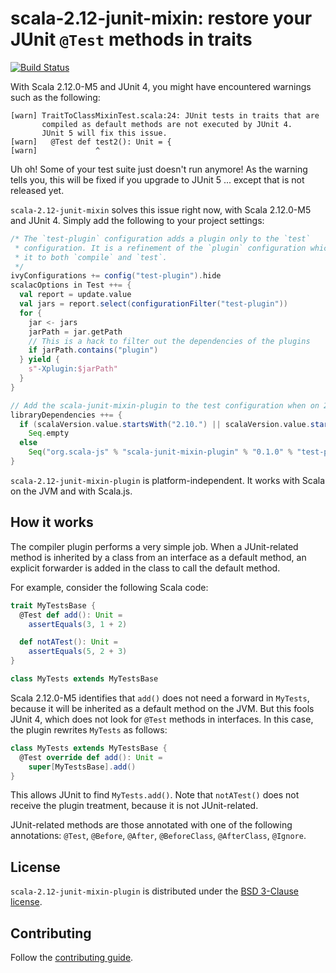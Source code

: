 # scala-2.12-junit-mixin: restore your JUnit `@Test` methods in traits

[![Build Status](https://travis-ci.org/scala-js/scala-2.12-junit-mixin-plugin.svg?branch=master)](https://travis-ci.org/scala-js/scala-2.12-junit-mixin-plugin)

With Scala 2.12.0-M5 and JUnit 4, you might have encountered warnings such as the following:

    [warn] TraitToClassMixinTest.scala:24: JUnit tests in traits that are
           compiled as default methods are not executed by JUnit 4.
           JUnit 5 will fix this issue.
    [warn]   @Test def test2(): Unit = {
    [warn]             ^

Uh oh! Some of your test suite just doesn't run anymore!
As the warning tells you, this will be fixed if you upgrade to JUnit 5 ... except that is not released yet.

`scala-2.12-junit-mixin` solves this issue right now, with Scala 2.12.0-M5 and JUnit 4.
Simply add the following to your project settings:

```scala
/* The `test-plugin` configuration adds a plugin only to the `test`
 * configuration. It is a refinement of the `plugin` configuration which adds
 * it to both `compile` and `test`.
 */
ivyConfigurations += config("test-plugin").hide
scalacOptions in Test ++= {
  val report = update.value
  val jars = report.select(configurationFilter("test-plugin"))
  for {
    jar <- jars
    jarPath = jar.getPath
    // This is a hack to filter out the dependencies of the plugins
    if jarPath.contains("plugin")
  } yield {
    s"-Xplugin:$jarPath"
  }
}

// Add the scala-junit-mixin-plugin to the test configuration when on 2.12
libraryDependencies ++= {
  if (scalaVersion.value.startsWith("2.10.") || scalaVersion.value.startsWith("2.11."))
    Seq.empty
  else
    Seq("org.scala-js" % "scala-junit-mixin-plugin" % "0.1.0" % "test-plugin" cross CrossVersion.full)
}
```

`scala-2.12-junit-mixin-plugin` is platform-independent.
It works with Scala on the JVM and with Scala.js.

## How it works

The compiler plugin performs a very simple job.
When a JUnit-related method is inherited by a class from an interface as a
default method, an explicit forwarder is added in the class to call the default
method.

For example, consider the following Scala code:

```scala
trait MyTestsBase {
  @Test def add(): Unit =
    assertEquals(3, 1 + 2)

  def notATest(): Unit =
    assertEquals(5, 2 + 3)
}

class MyTests extends MyTestsBase
```

Scala 2.12.0-M5 identifies that `add()` does not need a forward in `MyTests`,
because it will be inherited as a default method on the JVM.
But this fools JUnit 4, which does not look for `@Test` methods in interfaces.
In this case, the plugin rewrites `MyTests` as follows:

```scala
class MyTests extends MyTestsBase {
  @Test override def add(): Unit =
    super[MyTestsBase].add()
}
```

This allows JUnit to find `MyTests.add()`.
Note that `notATest()` does not receive the plugin treatment, because it is not
JUnit-related.

JUnit-related methods are those annotated with one of the following annotations:
`@Test`, `@Before`, `@After`, `@BeforeClass`, `@AfterClass`, `@Ignore`.

## License

`scala-2.12-junit-mixin-plugin` is distributed under the
[BSD 3-Clause license](./LICENSE.txt).

## Contributing

Follow the [contributing guide](./CONTRIBUTING.md).
